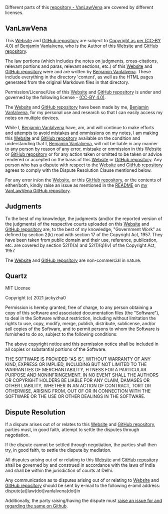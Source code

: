 Different parts of this <a href="https://github.com/vanlalvena/VanLawVena">repository - VanLawVena</a> are covered by different licenses.

## VanLawVena

This <a href="https://law.vanlalvena.in">Website</a> and <a href="https://github.com/vanlalvena/VanLawVena">GitHub repository</a> are subject to <a href="https://creativecommons.org/licenses/by/4.0/?ref=chooser-v1">Copyright as per (CC-BY 4.0)</a> of <a href="https://vanlalvena.in">Benjamin Vanlalvena</a>, who is the Author of this <a href="https://law.vanlalvena.in">Website</a> and <a href="https://github.com/vanlalvena/VanLawVena">GitHub repository</a>.

The law portions (which includes the notes on judgments, cross-citations, relevant portions and paras, relevant sections, etc.) of this <a href="https://law.vanlalvena.in">Website</a> and <a href="https://github.com/vanlalvena/VanLawVena">GitHub repository</a> were and are written by <a href="https://vanlalvena.in"> Benjamin Vanlalvena</a>. These include everything in the directory 'content', as well as the HTML pages generated from the original Markdown files in that directory.

Permission/License/Use of this <a href="https://law.vanlalvena.in">Website</a> and <a href="https://github.com/vanlalvena/VanLawVena">GitHub repository</a> is under and governed by the following license - <a href="https://creativecommons.org/licenses/by/4.0/?ref=chooser-v1">(CC-BY 4.0)</a>.

The <a href="https://law.vanlalvena.in">Website</a> and <a href="https://github.com/vanlalvena/VanLawVena">GitHub repository</a> have been made by me, <a href="https://vanlalvena.in"> Benjamin Vanlalvena</a>, for my personal use and research so that I can easily access my notes on multiple devices.

While I, <a href="https://vanlalvena.in"> Benjamin Vanlalvena</a> have, am, and will continue to make efforts and attempts to avoid mistakes and ommissions on my notes, I am making this <a href="https://law.vanlalvena.in">Website</a> and <a href="https://github.com/vanlalvena/VanLawVena">GitHub repository</a> available on the condition and understanding that I, <a href="https://vanlalvena.in"> Benjamin Vanlalvena</a>, will not be liable in any manner to any person by reason of any error, mistsake or ommission in this <a href="https://law.vanlalvena.in">Website</a> or <a href="https://github.com/vanlalvena/VanLawVena">GitHub repository</a> or for any action taken or omitted to be taken or advice rendered or accepted on the basis of this <a href="https://law.vanlalvena.in">Website</a> or <a href="https://github.com/vanlalvena/VanLawVena">GitHub repository</a>.
Any person who has a dispute with respect to the <a href="https://law.vanlalvena.in">Website</a> and <a href="https://github.com/vanlalvena/VanLawVena">GitHub repository</a> agrees to comply with the Dispute Resolution Clause mentioned below.

For any error in/on the <a href="https://law.vanlalvena.in">Website</a>, or this <a href="https://github.com/vanlalvena/VanLawVena">GitHub repository</a>, or the contents of either/both, kindly raise an issue as mentioned in the <a href="https://github.com/vanlalvena/VanLawVena/blob/v4/README.md">README</a> on <a href="https://github.com/vanlalvena/VanLawVena">my VanLawVena GitHub repository</a>.
 
## Judgments

To the best of my knowledge, the judgments (and/or the reported version of the judgments) of the respective courts uploaded on this <a href="https://law.vanlalvena.in">Website</a> and <a href="https://github.com/vanlalvena/VanLawVena">GitHub repository</a> are, to the best of my knowledge, "Government Work" as defined by section 2(k) read with section 17 of the Copyright Act, 1957. They have been taken from public domain and their use, reference, publication, etc. are covered by section 52(1)(a) and 52(1)(q)(iv) of the Copyright Act, 1957.

The <a href="https://law.vanlalvena.in">Website</a> and <a href="https://github.com/vanlalvena/VanLawVena">GitHub repository</a> are non-commercial in nature.

## Quartz

MIT License

Copyright (c) 2021 jackyzha0

Permission is hereby granted, free of charge, to any person obtaining a copy of this software and associated documentation files (the "Software"), to deal in the Software without restriction, including without limitation the rights to use, copy, modify, merge, publish, distribute, sublicense, and/or sell copies of the Software, and to permit persons to whom the Software is furnished to do so, subject to the following conditions:

The above copyright notice and this permission notice shall be included in all copies or substantial portions of the Software.

THE SOFTWARE IS PROVIDED "AS IS", WITHOUT WARRANTY OF ANY KIND, EXPRESS OR IMPLIED, INCLUDING BUT NOT LIMITED TO THE WARRANTIES OF MERCHANTABILITY, FITNESS FOR A PARTICULAR PURPOSE AND NONINFRINGEMENT. IN NO EVENT SHALL THE AUTHORS OR COPYRIGHT HOLDERS BE LIABLE FOR ANY CLAIM, DAMAGES OR OTHER LIABILITY, WHETHER IN AN ACTION OF CONTRACT, TORT OR OTHERWISE, ARISING FROM, OUT OF OR IN CONNECTION WITH THE SOFTWARE OR THE USE OR OTHER DEALINGS IN THE SOFTWARE.

## Dispute Resolution

If a dispute arises out of or relates to this <a href="https://law.vanlalvena.in">Website</a> and <a href="https://github.com/vanlalvena/VanLawVena">GitHub repository</a>, parties must, in good faith, attempt to settle the disputes through negotiation.

If the dispute cannot be settled through negotiation, the parties shall then try, in good faith, to settle the dispute by mediation.

All disputes arising out of or relating to this <a href="https://law.vanlalvena.in">Website</a> and <a href="https://github.com/vanlalvena/VanLawVena">GitHub repository</a> shall be governed by and construed in accordance with the laws of India and shall be within the jurisdiction of courts at Delhi.

Any communication as to disputes arising out of or relating to <a href="https://law.vanlalvena.in">Website</a> and <a href="https://github.com/vanlalvena/VanLawVena">GitHub repository</a> should be sent by e-mail to the following e-amil address: dispute(at]law(dot]vanlalvena(dot]in

Additionally, the party raising/having the dispute must <a href="https://github.com/vanlalvena/VanLawVena/issues/new?assignees=&labels=bug&projects=&template=bug_report.md&title=">raise an issue for and regarding the same on Github</a>.
